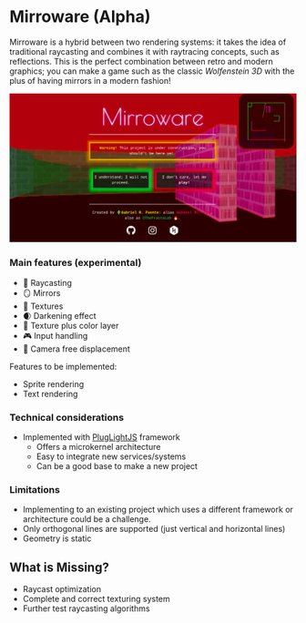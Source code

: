 # Mirroware   (Alpha)

Mirroware is a hybrid between two rendering systems: it takes the idea of traditional raycasting and combines it with raytracing concepts, such as reflections. This is the perfect combination between retro and modern graphics; you can make a game such as the classic <i>Wolfenstein 3D</i> with the plus of having mirrors in a modern fashion!

![Mirroware - a mirror simulator](https://github.com/WebAxol/Mirroware/blob/main/img/textures.png)

<h3>Main features (experimental)</h3>

- 🏹 Raycasting 
- 🪞 Mirrors
- 🎁 Textures
- 🌒 Darkening effect
- 🎨 Texture plus color layer
- 🎮 Input handling
- 🎥 Camera free displacement

Features to be implemented:

- Sprite rendering
- Text rendering

<h3>Technical considerations</h3>

- Implemented with <a href="https://github.com/WebAxol/PlugLightJS" >PlugLightJS</a> framework
    - Offers a microkernel architecture
    - Easy to integrate new services/systems
    - Can be a good base to make a new project
  
 <h3>Limitations</h3>

- Implementing to an existing project which uses a different framework or architecture could be a challenge.
- Only orthogonal lines are supported (just vertical and horizontal lines)
- Geometry is static 
 
<h2> What is Missing? </h2>

- Raycast optimization
- Complete and correct texturing system
- Further test raycasting algorithms
